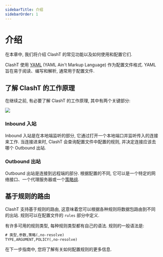 ```yaml
---
sidebarTitle: 介绍
sidebarOrder: 1
---
```


# 介绍

在本章中, 我们将介绍 ClashT 的常见功能以及如何使用和配置它们.

ClashT 使用 [YAML](https://yaml.org) (YAML Ain't Markup Language) 作为配置文件格式. YAML 旨在易于阅读、编写和解析, 通常用于配置文件.

## 了解 ClashT 的工作原理

在继续之前, 有必要了解 ClashT 的工作原理, 其中有两个关键部分:

![](/assets/connection-flow.png)

<!-- https://excalidraw.com/clash-connection-flow#json=OHsOdaqAUPuuN7VPvdZ9Z,NT7rRrtzRgbVIM0tpkPnGA -->

### Inbound 入站

Inbound 入站是在本地端监听的部分, 它通过打开一个本地端口并监听传入的连接来工作. 当连接进来时, ClashT 会查询配置文件中配置的规则, 并决定连接应该去哪个 Outbound 出站.

### Outbound 出站

Outbound 出站是连接到远程端的部分. 根据配置的不同, 它可以是一个特定的网络接口、一个代理服务器或一个[策略组](/zh_CN/configuration/outbound#proxy-groups-策略组).

## 基于规则的路由

ClashT 支持基于规则的路由, 这意味着您可以根据各种规则将数据包路由到不同的出站. 规则可以在配置文件的 `rules` 部分中定义.

有许多可用的规则类型, 每种规则类型都有自己的语法. 规则的一般语法是:

```txt
# 类型,参数,策略(,no-resolve)
TYPE,ARGUMENT,POLICY(,no-resolve)
```

在下一步指南中, 您将了解有关如何配置规则的更多信息.
